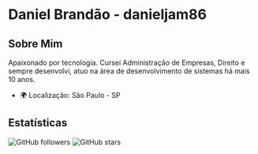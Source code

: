 # Daniel Brandão - danieljam86

## Sobre Mim

Apaixonado por tecnologia. Cursei Administração de Empresas, Direito e sempre desenvolvi, atuo na área de desenvolvimento de sistemas há mais 10 anos.

- 🌍 Localização: São Paulo - SP

## Estatísticas

![GitHub followers](https://img.shields.io/github/followers/danieljam86?style=social)
![GitHub stars](https://img.shields.io/github/stars/danieljam86?style=social)

